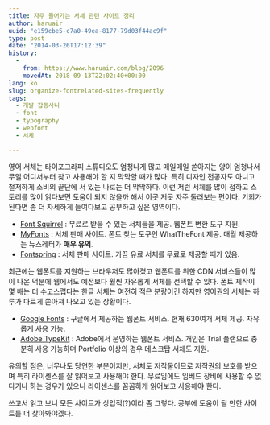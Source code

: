 ```yaml
---
title: 자주 들어가는 서체 관련 사이트 정리
author: haruair
uuid: "e159cbe5-c7a0-49ea-8177-79d03f44ac9f"
type: post
date: "2014-03-26T17:12:39"
history:
  - 
    from: https://www.haruair.com/blog/2096
    movedAt: 2018-09-13T22:02:40+00:00
lang: ko
slug: organize-fontrelated-sites-frequently
tags:
  - 개발 잡동사니
  - font
  - typography
  - webfont
  - 서체

---
```

영어 서체는 타이포그라피 스튜디오도 엄청나게 많고 매일매일 쏟아지는 양이 엄청나서 무얼 어디서부터 찾고 사용해야 할 지 막막할 때가 많다. 특히 디자인 전공자도 아니고 철저하게 소비의 끝단에 서 있는 나로는 더 막막하다. 이런 저런 서체를 많이 접하고 스토리를 많이 읽다보면 도움이 되지 않을까 해서 이곳 저곳 자주 둘러보는 편이다. 기회가 된다면 좀 더 자세하게 들여다보고 공부하고 싶은 영역이다.

  * [Font Squirrel][1] : 무료로 받을 수 있는 서체들을 제공. 웹폰트 변환 도구 지원.
  * [MyFonts][2] : 서체 판매 사이트. 폰트 찾는 도구인 WhatTheFont 제공. 매월 제공하는 뉴스레터가 **매우 유익**.
  * [Fontspring][3] : 서체 판매 사이트. 가끔 유료 서체를 무료로 제공할 때가 있음.

최근에는 웹폰트를 지원하는 브라우저도 많아졌고 웹폰트를 위한 CDN 서비스들이 많이 나온 덕분에 웹에서도 예전보다 훨씬 자유롭게 서체를 선택할 수 있다. 폰트 제작이 몇 배는 더 수고스럽다는 한글 서체는 여전히 적은 분량이긴 하지만 영어권의 서체는 하루가 다르게 쏟아져 나오고 있는 상황이다.

  * [Google Fonts][4] : 구글에서 제공하는 웹폰트 서비스. 현재 630여개 서체 제공. 자유롭게 사용 가능.
  * [Adobe TypeKit][5] : Adobe에서 운영하는 웹폰트 서비스. 개인은 Trial 플랜으로 충분히 사용 가능하며 Portfolio 이상의 경우 데스크탑 서체도 지원.

유의할 점은, 너무나도 당연한 부분이지만, 서체도 저작물이므로 저작권의 보호를 받으며 특히 라이센스를 잘 읽어보고 사용해야 한다. 무료임에도 임베드 장비에 사용할 수 없다거나 하는 경우가 있으니 라이센스를 꼼꼼하게 읽어보고 사용해야 한다.

쓰고서 읽고 보니 모든 사이트가 상업적(?)이라 좀 그렇다. 공부에 도움이 될 만한 사이트를 더 찾아봐야겠다.

 [1]: http://www.fontsquirrel.com/
 [2]: http://www.myfonts.com/
 [3]: http://www.fontspring.com/
 [4]: https://www.google.com/fonts
 [5]: https://typekit.com/